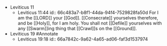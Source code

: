 - Leviticus 11
	- Leviticus 11:44
	  id:: 66c483a7-b8f1-44da-94f4-7529828fa50d
	  For I am the [[LORD]] your [[God]]. [[Consecrate]] yourselves therefore, and be [[Holy]], for I am holy. You shall not [[Defile]] yourselves with any [[Swarm]]ing thing that [[Crawl]]s on the [[Ground]].
- Leviticus 19 #Annotate
	- Leviticus 19:18
	  id:: 66a7842c-9a62-4a65-ad06-faf3d1537974